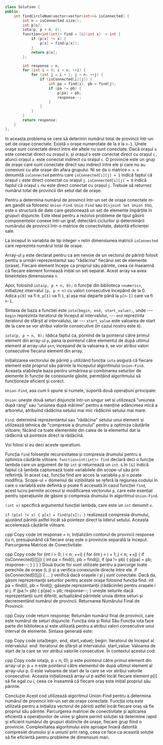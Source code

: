 ```cpp
class Solution {
public:
    int findCircleNum(vector<vector<int>>& isConnected) {
        int n = isConnected.size();
        int p[n];
        iota(p, p + n, 0);
        function<int(int)> find = [&](int x) -> int {
            if (p[x] != x) {
                p[x] = find(p[x]);
            }
            return p[x];
        };

        int response = n;
        for (int i = 0; i < n; ++i) {
            for (int j = i + 1; j < n; ++j) {
                if (isConnected[i][j]) {
                    int pa = find(i), pb = find(j);
                    if (pa != pb) {
                        p[pa] = pb;
                        response--;
                    }
                }
            }
        }
        return response;
    }
};

```

In aceasta problema se cere să determin numărul total de provincii într-un set de orașe conectate.
Există `n` orașe numerotate de la `0` la `n-1`.
Unele orașe sunt conectate direct între ele altele nu sunt conectate.
Dacă orașul `a` este conectat direct cu orașul `b`, și orașul `b` este conectat direct cu orașul `c,` atunci orașul `a `este conectat indirect cu orașul `c`.
O provincie este un grup de orașe care sunt conectate direct sau indirect între ele și care nu au conexiuni cu alte orașe din afara grupului.
Ni se da o matrice `n x n` denumită `isConnected` pentru care
`isConnected[i][j] = 1` indică faptul că orașul `i` este direct conectat cu orașul `j`.
`isConnected[i][j] = 0` indică faptul că orașul `i` nu este direct conectat cu orașul `j`.
Trebuie să returnez numărul total de provincii din setul dat de orașe.

Pentru a determina numărul de provincii într-un set de orașe conectate m-am gandit sa folosesc `Union-Find`.
`Unio-Find` sau `Disjoint Set Union DSU`, este o structură de date care gestionează un set de elemente împărțite în grupuri disjuncte. Este ideal pentru a rezolva probleme de tipul găsirii componentelor conexe într-un graf, detectării ciclurilor și determinării numărului de provincii într-o matrice de conectivitate, datorită eficienței sale.

La inceput in variabila de tip integer `n` retin dimensiunea matricii `isConnected` care reprezinta numărul total de orașe.

Array-ul `p` este declarat pentru ca am nevoie de un vectorul de părinți folosit pentru a urmări reprezentantul sau "rădăcina" fiecărui set de elemente (orase). Fiecare element începe ca propriul său părinte, ceea ce înseamnă că fiecare element formează inițial un set separat. Acest array va avea bineinteles dimensiunea `n`.

Apoi, folosind `iota(p, p + n, 0);` o funcție din biblioteca `<numeric>`, initializez intervalul `[p, p + n)` cu valori consecutive începând de la 0.
Adica `p[0]` va fi `0`, `p[1]` va fi `1`, și așa mai departe până la `p[n-1]` care va fi `n-1`.

Sintaxa de baza a functiei este `iota(begin, end, start_value);`, unde
--- `begin` reprezinta iteratorul de început al intervalului,
--- `end` reprezinta iteratorul de sfârșit al intervalului, iar
--- `start_value` este valoarea de start de la care se vor atribui valorile consecutive (in cazul nostru este `0`).

 `iota(p, p + n, 0);` iddica faptul ca, pornind de la pointerul către primul element din array-ul `p`, pana la pointerul către elementul de după ultimul element al array-ului `p+n`, incepand de la valoarea `0`, se vor atribui valori consecutive fiecarui element din array.

Inițializarea vectorului de părinți `p` utilizând funcția `iota` asigură că fiecare element este propriul său părinte la începutul algoritmului `Union-Find`. Aceasta stabilește baza pentru urmărirea și combinarea seturilor de elemente în funcție de conexiunile găsite, permițând algoritmului să funcționeze eficient și corect.

`Union-Find`, asa cum ii spune si numele,`suportă două operațiuni principale:

`Union`: unește două seturi disjuncte într-un singur set si utilizează "uniunea după rang" sau "uniunea după mărime" pentru a menține adâncimea mică a arborelui, atribuind rădăcina setului mai mic rădăcinii setului mai mare.

`Find`: determină reprezentantul sau "rădăcina" setului unui element si utilizează tehnica de "compresie a drumului" pentru a optimiza căutările viitoare, făcând ca toate elementele din calea de la elementul dat la rădăcină să pointeze direct la rădăcină.

Voi folosi si eu deci aceste operatiuni.

Funcția `find` folosește recursivitatea și compresia drumului pentru a optimiza căutările viitoare.
`function<int(int)> find` declară deci o funcție lambda care un argument de tip `int` și returnează un `int`.
`&` în `[&]` indică faptul că lambda capturează toate variabilele din scope-ul său prin referință. În acest caz, funcția find are acces la variabila `p` și o poate modifica. Scope-ul = domeniul de vizibilitate se referă la regiunea codului în care o variabilă este definită și poate fi accesată.În cazul funcției `find`, acest lucru permite accesul și modificarea vectorului `p`, care este esențial pentru operațiunile de găsire și compresia drumului în algoritmul `Union-Find`.

`(int x)` specifică argumentul funcției lambda, care este un `int` denumit `x`.


`if (p[x] != x) { p[x] = find(p[x]); }` realizează compresia drumului, ajustând părinții astfel încât să pointeze direct la liderul setului. Aceasta accelerează căutările viitoare.


cpp
Copy code
int response = n;
Inițializăm contorul de provincii response cu n, presupunând că fiecare oraș este o provincie separată la început.
Parcurgerea Matricei de Conectivitate:

cpp
Copy code
for (int i = 0; i < n; ++i) {
    for (int j = i + 1; j < n; ++j) {
        if (isConnected[i][j]) {
            int pa = find(i), pb = find(j);
            if (pa != pb) {
                p[pa] = pb;
                response--;
            }
        }
    }
}
Două bucle for sunt utilizate pentru a parcurge toate perechile de orașe (i, j) și a verifica conexiunile directe între ele.
if (isConnected[i][j]) { ... } verifică dacă orașele i și j sunt conectate. Dacă da, găsim reprezentanții seturilor pentru aceste orașe folosind funcția find.
int pa = find(i), pb = find(j); găsește reprezentanții (rădăcinile) pentru orașele i și j.
if (pa != pb) { p[pa] = pb; response--; } unește seturile dacă reprezentanții sunt diferiți, actualizând părintele unuia dintre seturi și decrementând numărul de provincii.
Returnarea Numărului Final de Provincii:

cpp
Copy code
return response;
Returnăm numărul final de provincii, care este numărul de seturi disjuncte.
Funcția iota și Rolul Său
Funcția iota face parte din biblioteca <numeric> și este utilizată pentru a atribui valori consecutive unui interval de elemente. Sintaxa generală este:

cpp
Copy code
iota(begin, end, start_value);
begin: Iteratorul de început al intervalului.
end: Iteratorul de sfârșit al intervalului.
start_value: Valoarea de start de la care se vor atribui valorile consecutive.
În contextul acestui cod:

cpp
Copy code
iota(p, p + n, 0);
p este pointerul către primul element din array-ul p.
p + n este pointerul către elementul de după ultimul element al array-ului p.
0 este valoarea de start de la care se vor atribui valorile consecutive.
Aceasta inițializează array-ul p astfel încât fiecare element p[i] să fie egal cu i, ceea ce înseamnă că fiecare oraș este inițial propriul său părinte.

Concluzie
Acest cod utilizează algoritmul Union-Find pentru a determina numărul de provincii într-un set de orașe conectate. Funcția iota este utilizată pentru a inițializa vectorul de părinți astfel încât fiecare oraș să fie propriul său părinte. Parcurgerea matricei de conectivitate și aplicarea eficientă a operațiunilor de unire și găsire permit soluției să determine rapid și eficient numărul de grupuri distincte de orașe, fiecare grup fiind o provincie. Complexitatea algoritmului este aproape liniară datorită compresiei drumului și a uniunii prin rang, ceea ce face ca această soluție să fie eficientă pentru probleme de dimensiuni mari.
